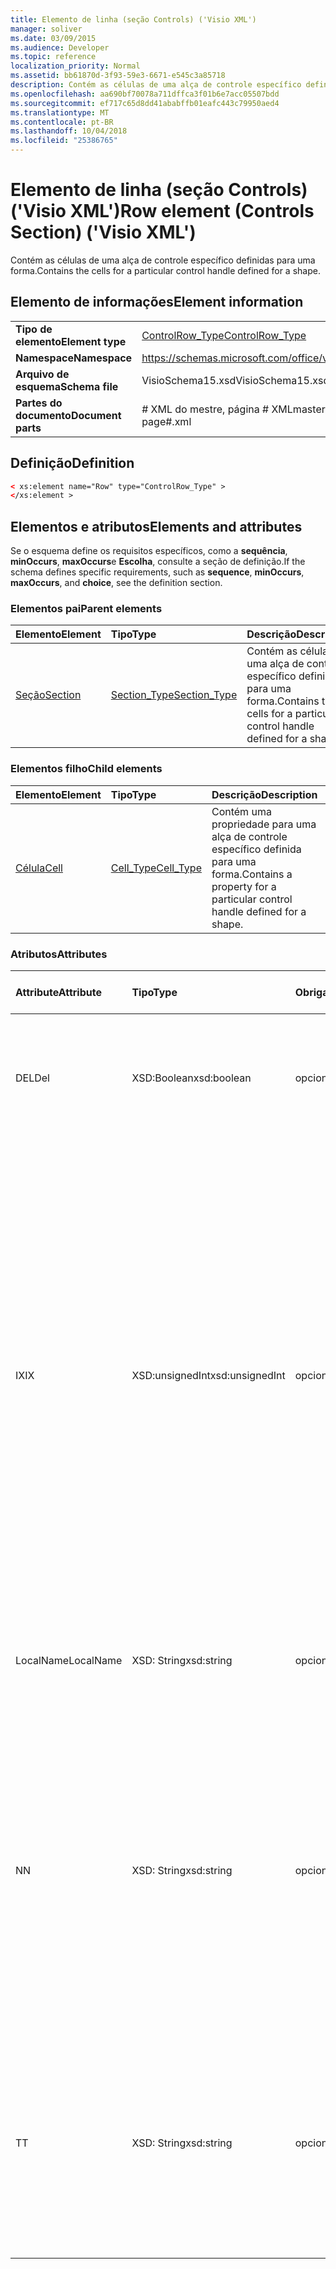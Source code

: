 ```yaml
---
title: Elemento de linha (seção Controls) ('Visio XML')
manager: soliver
ms.date: 03/09/2015
ms.audience: Developer
ms.topic: reference
localization_priority: Normal
ms.assetid: bb61870d-3f93-59e3-6671-e545c3a85718
description: Contém as células de uma alça de controle específico definidas para uma forma.
ms.openlocfilehash: aa690bf70078a711dffca3f01b6e7acc05507bdd
ms.sourcegitcommit: ef717c65d8dd41ababffb01eafc443c79950aed4
ms.translationtype: MT
ms.contentlocale: pt-BR
ms.lasthandoff: 10/04/2018
ms.locfileid: "25386765"
---
```

# <a name="row-element-controls-section-visio-xml"></a><span data-ttu-id="9837a-103">Elemento de linha (seção Controls) ('Visio XML')</span><span class="sxs-lookup"><span data-stu-id="9837a-103">Row element (Controls Section) ('Visio XML')</span></span>

<span data-ttu-id="9837a-104">Contém as células de uma alça de controle específico definidas para uma forma.</span><span class="sxs-lookup"><span data-stu-id="9837a-104">Contains the cells for a particular control handle defined for a shape.</span></span>
  
## <a name="element-information"></a><span data-ttu-id="9837a-105">Elemento de informações</span><span class="sxs-lookup"><span data-stu-id="9837a-105">Element information</span></span>

|||
|:-----|:-----|
|<span data-ttu-id="9837a-106">**Tipo de elemento**</span><span class="sxs-lookup"><span data-stu-id="9837a-106">**Element type**</span></span> <br/> |[<span data-ttu-id="9837a-107">ControlRow_Type</span><span class="sxs-lookup"><span data-stu-id="9837a-107">ControlRow_Type</span></span>](controlrow_type-complextypevisio-xml.md) <br/> |
|<span data-ttu-id="9837a-108">**Namespace**</span><span class="sxs-lookup"><span data-stu-id="9837a-108">**Namespace**</span></span> <br/> |https://schemas.microsoft.com/office/visio/2012/main  <br/> |
|<span data-ttu-id="9837a-109">**Arquivo de esquema**</span><span class="sxs-lookup"><span data-stu-id="9837a-109">**Schema file**</span></span> <br/> |<span data-ttu-id="9837a-110">VisioSchema15.xsd</span><span class="sxs-lookup"><span data-stu-id="9837a-110">VisioSchema15.xsd</span></span>  <br/> |
|<span data-ttu-id="9837a-111">**Partes do documento**</span><span class="sxs-lookup"><span data-stu-id="9837a-111">**Document parts**</span></span> <br/> |<span data-ttu-id="9837a-112"># XML do mestre, página # XML</span><span class="sxs-lookup"><span data-stu-id="9837a-112">master#.xml, page#.xml</span></span>  <br/> |
   
## <a name="definition"></a><span data-ttu-id="9837a-113">Definição</span><span class="sxs-lookup"><span data-stu-id="9837a-113">Definition</span></span>

```XML
< xs:element name="Row" type="ControlRow_Type" >
</xs:element >
```

## <a name="elements-and-attributes"></a><span data-ttu-id="9837a-114">Elementos e atributos</span><span class="sxs-lookup"><span data-stu-id="9837a-114">Elements and attributes</span></span>

<span data-ttu-id="9837a-115">Se o esquema define os requisitos específicos, como a **sequência**, **minOccurs**, **maxOccurs**e **Escolha**, consulte a seção de definição.</span><span class="sxs-lookup"><span data-stu-id="9837a-115">If the schema defines specific requirements, such as **sequence**, **minOccurs**, **maxOccurs**, and **choice**, see the definition section.</span></span> 
  
### <a name="parent-elements"></a><span data-ttu-id="9837a-116">Elementos pai</span><span class="sxs-lookup"><span data-stu-id="9837a-116">Parent elements</span></span>

|<span data-ttu-id="9837a-117">**Elemento**</span><span class="sxs-lookup"><span data-stu-id="9837a-117">**Element**</span></span>|<span data-ttu-id="9837a-118">**Tipo**</span><span class="sxs-lookup"><span data-stu-id="9837a-118">**Type**</span></span>|<span data-ttu-id="9837a-119">**Descrição**</span><span class="sxs-lookup"><span data-stu-id="9837a-119">**Description**</span></span>|
|:-----|:-----|:-----|
|[<span data-ttu-id="9837a-120">Seção</span><span class="sxs-lookup"><span data-stu-id="9837a-120">Section</span></span>](section-element-sheet_type-complextypevisio-xml.md) <br/> |[<span data-ttu-id="9837a-121">Section_Type</span><span class="sxs-lookup"><span data-stu-id="9837a-121">Section_Type</span></span>](section_type-complextypevisio-xml.md) <br/> |<span data-ttu-id="9837a-122">Contém as células de uma alça de controle específico definidas para uma forma.</span><span class="sxs-lookup"><span data-stu-id="9837a-122">Contains the cells for a particular control handle defined for a shape.</span></span>  <br/> |
   
### <a name="child-elements"></a><span data-ttu-id="9837a-123">Elementos filho</span><span class="sxs-lookup"><span data-stu-id="9837a-123">Child elements</span></span>

|<span data-ttu-id="9837a-124">**Elemento**</span><span class="sxs-lookup"><span data-stu-id="9837a-124">**Element**</span></span>|<span data-ttu-id="9837a-125">**Tipo**</span><span class="sxs-lookup"><span data-stu-id="9837a-125">**Type**</span></span>|<span data-ttu-id="9837a-126">**Descrição**</span><span class="sxs-lookup"><span data-stu-id="9837a-126">**Description**</span></span>|
|:-----|:-----|:-----|
|[<span data-ttu-id="9837a-127">Célula</span><span class="sxs-lookup"><span data-stu-id="9837a-127">Cell</span></span>](cell-element-controls-rowvisio-xml.md) <br/> |[<span data-ttu-id="9837a-128">Cell_Type</span><span class="sxs-lookup"><span data-stu-id="9837a-128">Cell_Type</span></span>](cell_type-complextypevisio-xml.md) <br/> |<span data-ttu-id="9837a-129">Contém uma propriedade para uma alça de controle específico definida para uma forma.</span><span class="sxs-lookup"><span data-stu-id="9837a-129">Contains a property for a particular control handle defined for a shape.</span></span>  <br/> |
   
### <a name="attributes"></a><span data-ttu-id="9837a-130">Atributos</span><span class="sxs-lookup"><span data-stu-id="9837a-130">Attributes</span></span>

|<span data-ttu-id="9837a-131">**Attribute**</span><span class="sxs-lookup"><span data-stu-id="9837a-131">**Attribute**</span></span>|<span data-ttu-id="9837a-132">**Tipo**</span><span class="sxs-lookup"><span data-stu-id="9837a-132">**Type**</span></span>|<span data-ttu-id="9837a-133">**Obrigatório**</span><span class="sxs-lookup"><span data-stu-id="9837a-133">**Required**</span></span>|<span data-ttu-id="9837a-134">**Descrição**</span><span class="sxs-lookup"><span data-stu-id="9837a-134">**Description**</span></span>|<span data-ttu-id="9837a-135">**Valores possíveis**</span><span class="sxs-lookup"><span data-stu-id="9837a-135">**Possible values**</span></span>|
|:-----|:-----|:-----|:-----|:-----|
|<span data-ttu-id="9837a-136">DEL</span><span class="sxs-lookup"><span data-stu-id="9837a-136">Del</span></span>  <br/> |<span data-ttu-id="9837a-137">XSD:Boolean</span><span class="sxs-lookup"><span data-stu-id="9837a-137">xsd:boolean</span></span>  <br/> |<span data-ttu-id="9837a-138">opcional</span><span class="sxs-lookup"><span data-stu-id="9837a-138">optional</span></span>  <br/> |<span data-ttu-id="9837a-139">Especifica se uma linha que seria contrário herdada de uma forma mestra foi excluída.</span><span class="sxs-lookup"><span data-stu-id="9837a-139">Specifies whether a row that would otherwise be inherited from a master shape has been deleted.</span></span>  <br/> |<span data-ttu-id="9837a-140">Valores do tipo xsd:boolean.</span><span class="sxs-lookup"><span data-stu-id="9837a-140">Values of the xsd:boolean type.</span></span>  <br/> |
|<span data-ttu-id="9837a-141">IX</span><span class="sxs-lookup"><span data-stu-id="9837a-141">IX</span></span>  <br/> |<span data-ttu-id="9837a-142">XSD:unsignedInt</span><span class="sxs-lookup"><span data-stu-id="9837a-142">xsd:unsignedInt</span></span>  <br/> |<span data-ttu-id="9837a-143">opcional</span><span class="sxs-lookup"><span data-stu-id="9837a-143">optional</span></span>  <br/> |<span data-ttu-id="9837a-144">Especifica o identificador baseada em um para a linha.</span><span class="sxs-lookup"><span data-stu-id="9837a-144">Specifies the one-based identifier for the row.</span></span> <span data-ttu-id="9837a-145">Ele deve ser unqiue e maior do que outros identificadores na mesma seção. O atributo IX é usado somente para as seções de caractere, Conexão, campo, FillGradient, geometria, camada, LineGradient, parágrafo, revisor, zero e guias.</span><span class="sxs-lookup"><span data-stu-id="9837a-145">It should be unqiue and greater than other identifiers in the same section.The IX attribute is only used for the Character, Connection, Field, FillGradient, Geometry, Layer, LineGradient, Paragraph, Reviewer, Scratch, and Tabs sections.</span></span> <span data-ttu-id="9837a-146">Uma linha só pode ter um dos atributos IX ou N.</span><span class="sxs-lookup"><span data-stu-id="9837a-146">A row can only have one of the IX or N attributes.</span></span>  <br/> |<span data-ttu-id="9837a-147">Valores do tipo xsd:unsignedInt.</span><span class="sxs-lookup"><span data-stu-id="9837a-147">Values of the xsd:unsignedInt type.</span></span>  <br/> |
|<span data-ttu-id="9837a-148">LocalName</span><span class="sxs-lookup"><span data-stu-id="9837a-148">LocalName</span></span>  <br/> |<span data-ttu-id="9837a-149">XSD: String</span><span class="sxs-lookup"><span data-stu-id="9837a-149">xsd:string</span></span>  <br/> |<span data-ttu-id="9837a-150">opcional</span><span class="sxs-lookup"><span data-stu-id="9837a-150">optional</span></span>  <br/> |<span data-ttu-id="9837a-151">Especifica o nome exclusivo do dependentes de idioma da linha.</span><span class="sxs-lookup"><span data-stu-id="9837a-151">Specifies the unique language-dependent name of the row.</span></span>  <br/> |<span data-ttu-id="9837a-152">Valores do tipo xsd: String.</span><span class="sxs-lookup"><span data-stu-id="9837a-152">Values of the xsd:string type.</span></span>  <br/> |
|<span data-ttu-id="9837a-153">N</span><span class="sxs-lookup"><span data-stu-id="9837a-153">N</span></span>  <br/> |<span data-ttu-id="9837a-154">XSD: String</span><span class="sxs-lookup"><span data-stu-id="9837a-154">xsd:string</span></span>  <br/> |<span data-ttu-id="9837a-155">opcional</span><span class="sxs-lookup"><span data-stu-id="9837a-155">optional</span></span>  <br/> |<span data-ttu-id="9837a-156">Especifica o nome exclusivo do independente do idioma da linha. O atributo N é usado somente para as seções do usuário, propriedade, ações, controle, Conexão, hiperlink e ActionTag.</span><span class="sxs-lookup"><span data-stu-id="9837a-156">Specifies the unique language-independent name of the row.The N attribute is only used for the User, Property, Actions, Control, Connection, Hyperlink, and ActionTag sections.</span></span> <span data-ttu-id="9837a-157">Uma linha só pode ter um dos atributos IX ou N.</span><span class="sxs-lookup"><span data-stu-id="9837a-157">A row can only have one of the IX or N attributes.</span></span>  <br/> |<span data-ttu-id="9837a-158">Valores do tipo xsd: String.</span><span class="sxs-lookup"><span data-stu-id="9837a-158">Values of the xsd:string type.</span></span>  <br/> |
|<span data-ttu-id="9837a-159">T</span><span class="sxs-lookup"><span data-stu-id="9837a-159">T</span></span>  <br/> |<span data-ttu-id="9837a-160">XSD: String</span><span class="sxs-lookup"><span data-stu-id="9837a-160">xsd:string</span></span>  <br/> |<span data-ttu-id="9837a-161">opcional</span><span class="sxs-lookup"><span data-stu-id="9837a-161">optional</span></span>  <br/> |<span data-ttu-id="9837a-162">Especifica o tipo do caminho geométrico representado por linha e usada na visualização de geometria.</span><span class="sxs-lookup"><span data-stu-id="9837a-162">Specifies the type of the geometric path represented by the row and used in geometry visualization.</span></span> <span data-ttu-id="9837a-163">O atributo T é usado apenas para a seção Geometry.</span><span class="sxs-lookup"><span data-stu-id="9837a-163">The T attribute is only used for the Geometry section.</span></span>  <br/> |<span data-ttu-id="9837a-164">Valores do tipo xsd: String.</span><span class="sxs-lookup"><span data-stu-id="9837a-164">Values of the xsd:string type.</span></span>  <br/> |
   

